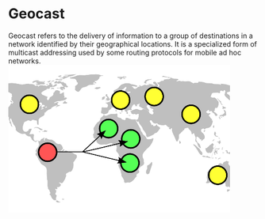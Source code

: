 # Geocast


Geocast refers to the delivery of information to a group of destinations
in a network identified by their geographical locations. It is a
specialized form of multicast addressing used by some routing protocols
for mobile ad hoc networks.\
![](./images/15008251.png?width=195)

